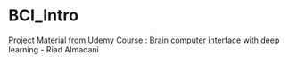 # BCI_Intro
Project Material from Udemy Course : Brain computer interface with deep learning - Riad Almadani
